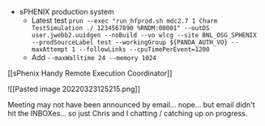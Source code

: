 - sPHENIX production system
	- Latest test
`prun --exec "run_hfprod.sh mdc2.7 1 Charm TestSimulation ./ 1234567890 %RNDM:00001" --outDS user.jwebb2.uuidgen --noBuild --vo wlcg --site BNL_OSG_SPHENIX --prodSourceLabel test --workingGroup ${PANDA_AUTH_VO} --maxAttempt 1 --followLinks --cpuTimePerEvent=1200`
	- Add `--maxWalltime 24 --memory 1024 `

[[sPhenix Handy Remote Execution Coordinator]]

![[Pasted image 20220323125215.png]]

Meeting may not have been announced by email...  nope... but email didn't hit the INBOXes...  so just Chris and I chatting / catching up on progress.  